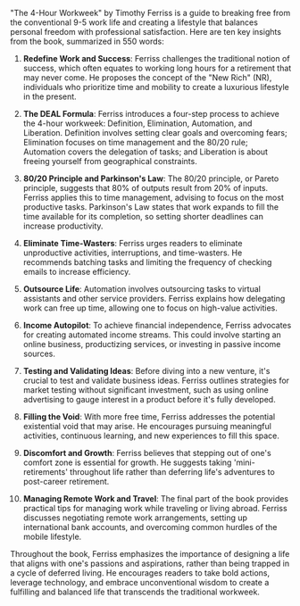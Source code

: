 "The 4-Hour Workweek" by Timothy Ferriss is a guide to breaking free from the conventional 9-5 work life and creating a lifestyle that balances personal freedom with professional satisfaction. Here are ten key insights from the book, summarized in 550 words:

1. **Redefine Work and Success**: Ferriss challenges the traditional notion of success, which often equates to working long hours for a retirement that may never come. He proposes the concept of the "New Rich" (NR), individuals who prioritize time and mobility to create a luxurious lifestyle in the present.

2. **The DEAL Formula**: Ferriss introduces a four-step process to achieve the 4-hour workweek: Definition, Elimination, Automation, and Liberation. Definition involves setting clear goals and overcoming fears; Elimination focuses on time management and the 80/20 rule; Automation covers the delegation of tasks; and Liberation is about freeing yourself from geographical constraints.

3. **80/20 Principle and Parkinson's Law**: The 80/20 principle, or Pareto principle, suggests that 80% of outputs result from 20% of inputs. Ferriss applies this to time management, advising to focus on the most productive tasks. Parkinson's Law states that work expands to fill the time available for its completion, so setting shorter deadlines can increase productivity.

4. **Eliminate Time-Wasters**: Ferriss urges readers to eliminate unproductive activities, interruptions, and time-wasters. He recommends batching tasks and limiting the frequency of checking emails to increase efficiency.

5. **Outsource Life**: Automation involves outsourcing tasks to virtual assistants and other service providers. Ferriss explains how delegating work can free up time, allowing one to focus on high-value activities.

6. **Income Autopilot**: To achieve financial independence, Ferriss advocates for creating automated income streams. This could involve starting an online business, productizing services, or investing in passive income sources.

7. **Testing and Validating Ideas**: Before diving into a new venture, it's crucial to test and validate business ideas. Ferriss outlines strategies for market testing without significant investment, such as using online advertising to gauge interest in a product before it's fully developed.

8. **Filling the Void**: With more free time, Ferriss addresses the potential existential void that may arise. He encourages pursuing meaningful activities, continuous learning, and new experiences to fill this space.

9. **Discomfort and Growth**: Ferriss believes that stepping out of one's comfort zone is essential for growth. He suggests taking 'mini-retirements' throughout life rather than deferring life's adventures to post-career retirement.

10. **Managing Remote Work and Travel**: The final part of the book provides practical tips for managing work while traveling or living abroad. Ferriss discusses negotiating remote work arrangements, setting up international bank accounts, and overcoming common hurdles of the mobile lifestyle.

Throughout the book, Ferriss emphasizes the importance of designing a life that aligns with one's passions and aspirations, rather than being trapped in a cycle of deferred living. He encourages readers to take bold actions, leverage technology, and embrace unconventional wisdom to create a fulfilling and balanced life that transcends the traditional workweek.